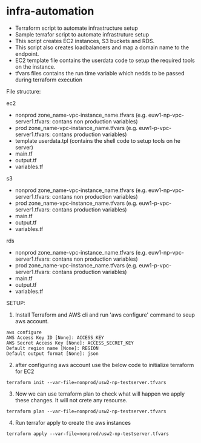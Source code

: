 # infra-automation
- Terraform script to automate infrastructure setup
- Sample terrafor script to automate infrastruture setup 
- This script creates EC2 instances, S3 buckets and RDS.
- This script also creates loadbalancers and map a domain name to the endpoint.
- EC2 template file contains the userdata code to setup the required tools on the instance.
- tfvars files contains the run time variable which nedds to be passed during terraform execution



File structure:

ec2
  - nonprod
    zone_name-vpc-instance_name.tfvars (e.g. euw1-np-vpc-server1.tfvars: contans non production variables)
  - prod
    zone_name-vpc-instance_name.tfvars (e.g. euw1-p-vpc-server1.tfvars: contans production variables)
  - template
    userdata.tpl (contains the shell code to setup tools on he server)
  - main.tf
  - output.tf
  - variables.tf
  
s3
  - nonprod
    zone_name-vpc-instance_name.tfvars (e.g. euw1-np-vpc-server1.tfvars: contans non production variables)
  - prod
    zone_name-vpc-instance_name.tfvars (e.g. euw1-p-vpc-server1.tfvars: contans production variables)
  - main.tf
  - output.tf
  - variables.tf
  
rds
  - nonprod
    zone_name-vpc-instance_name.tfvars (e.g. euw1-np-vpc-server1.tfvars: contans non production variables)
  - prod
    zone_name-vpc-instance_name.tfvars (e.g. euw1-p-vpc-server1.tfvars: contans production variables)
  - main.tf
  - output.tf
  - variables.tf


SETUP:

1. Install Terraform and AWS cli and run 'aws configure' command to seup aws account. 
```
aws configure
AWS Access Key ID [None]: ACCESS_KEY
AWS Secret Access Key [None]: ACCESS_SECRET_KEY
Default region name [None]: REGION
Default output format [None]: json
```

2. after configuring aws account use the below code to initialize terraform for EC2

```
terraform init --var-file=nonprod/usw2-np-testserver.tfvars 
```

3. Now we can use terraform plan to check what will happen we apply these changes. It will not crete any resourse.
```
terraform plan --var-file=nonprod/usw2-np-testserver.tfvars 
```

4. Run terrafor apply to create the aws instances
```
terraform apply --var-file=nonprod/usw2-np-testserver.tfvars 
```

